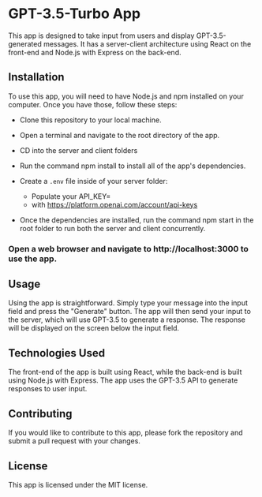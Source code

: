 # GPT-3.5-Turbo App
This app is designed to take input from users and display GPT-3.5-generated messages. It has a server-client architecture using React on the front-end and Node.js with Express on the back-end.

## Installation
To use this app, you will need to have Node.js and npm installed on your computer. Once you have those, follow these steps:

- Clone this repository to your local machine.
- Open a terminal and navigate to the root directory of the app.
- CD into the server and client folders
- Run the command npm install to install all of the app's dependencies.
- Create a `.env` file inside of your server folder:

  - Populate your API_KEY=
  - with https://platform.openai.com/account/api-keys

- Once the dependencies are installed, run the command npm start in the root folder to run both the server and client concurrently.

### Open a web browser and navigate to http://localhost:3000 to use the app.
## Usage
Using the app is straightforward. Simply type your message into the input field and press the "Generate" button. The app will then send your input to the server, which will use GPT-3.5 to generate a response. The response will be displayed on the screen below the input field.

## Technologies Used
The front-end of the app is built using React, while the back-end is built using Node.js with Express. The app uses the GPT-3.5 API to generate responses to user input.

## Contributing
If you would like to contribute to this app, please fork the repository and submit a pull request with your changes.

## License
This app is licensed under the MIT license.
